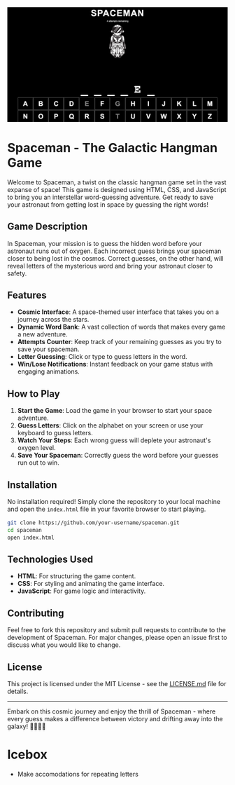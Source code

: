 <img src="gameplay.png">

# Spaceman - The Galactic Hangman Game

Welcome to Spaceman, a twist on the classic hangman game set in the vast expanse of space! This game is designed using HTML, CSS, and JavaScript to bring you an interstellar word-guessing adventure. Get ready to save your astronaut from getting lost in space by guessing the right words!

## Game Description

In Spaceman, your mission is to guess the hidden word before your astronaut runs out of oxygen. Each incorrect guess brings your spaceman closer to being lost in the cosmos. Correct guesses, on the other hand, will reveal letters of the mysterious word and bring your astronaut closer to safety.

## Features

- **Cosmic Interface**: A space-themed user interface that takes you on a journey across the stars.
- **Dynamic Word Bank**: A vast collection of words that makes every game a new adventure.
- **Attempts Counter**: Keep track of your remaining guesses as you try to save your spaceman.
- **Letter Guessing**: Click or type to guess letters in the word.
- **Win/Lose Notifications**: Instant feedback on your game status with engaging animations.

## How to Play

1. **Start the Game**: Load the game in your browser to start your space adventure.
2. **Guess Letters**: Click on the alphabet on your screen or use your keyboard to guess letters.
3. **Watch Your Steps**: Each wrong guess will deplete your astronaut's oxygen level.
4. **Save Your Spaceman**: Correctly guess the word before your guesses run out to win.

## Installation

No installation required! Simply clone the repository to your local machine and open the `index.html` file in your favorite browser to start playing.

```bash
git clone https://github.com/your-username/spaceman.git
cd spaceman
open index.html
```

## Technologies Used

- **HTML**: For structuring the game content.
- **CSS**: For styling and animating the game interface.
- **JavaScript**: For game logic and interactivity.

## Contributing

Feel free to fork this repository and submit pull requests to contribute to the development of Spaceman. For major changes, please open an issue first to discuss what you would like to change.

## License

This project is licensed under the MIT License - see the [LICENSE.md](LICENSE.md) file for details.

---

Embark on this cosmic journey and enjoy the thrill of Spaceman - where every guess makes a difference between victory and drifting away into the galaxy! 🌌🚀👨‍🚀

# Icebox
- Make accomodations for repeating letters